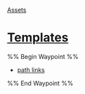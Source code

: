 [Assets](Brandon%27s%20notebook/Assets/Assets.md)
# [Templates](Brandon%27s%20notebook/Assets/Templates/Templates.md)

%% Begin Waypoint %%
- [path links](path%20links.md)

%% End Waypoint %%


